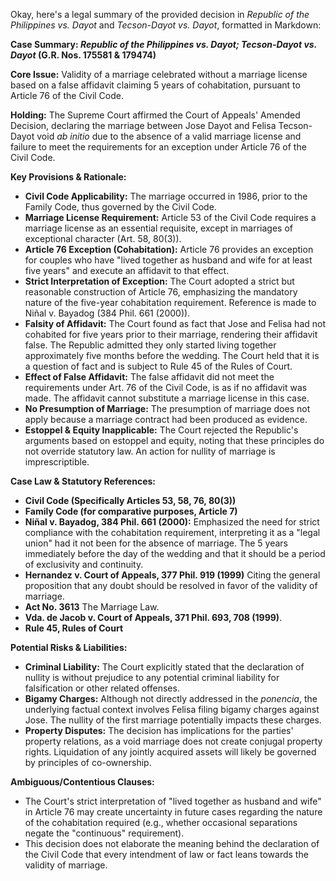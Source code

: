 Okay, here's a legal summary of the provided decision in *Republic of the Philippines vs. Dayot* and *Tecson-Dayot vs. Dayot*, formatted in Markdown:

**Case Summary: *Republic of the Philippines vs. Dayot; Tecson-Dayot vs. Dayot* (G.R. Nos. 175581 & 179474)**

**Core Issue:** Validity of a marriage celebrated without a marriage license based on a false affidavit claiming 5 years of cohabitation, pursuant to Article 76 of the Civil Code.

**Holding:** The Supreme Court affirmed the Court of Appeals' Amended Decision, declaring the marriage between Jose Dayot and Felisa Tecson-Dayot void *ab initio* due to the absence of a valid marriage license and failure to meet the requirements for an exception under Article 76 of the Civil Code.

**Key Provisions & Rationale:**

*   **Civil Code Applicability:** The marriage occurred in 1986, prior to the Family Code, thus governed by the Civil Code.
*   **Marriage License Requirement:** Article 53 of the Civil Code requires a marriage license as an essential requisite, except in marriages of exceptional character (Art. 58, 80(3)).
*   **Article 76 Exception (Cohabitation):** Article 76 provides an exception for couples who have "lived together as husband and wife for at least five years" and execute an affidavit to that effect.
*   **Strict Interpretation of Exception:** The Court adopted a strict but reasonable construction of Article 76, emphasizing the mandatory nature of the five-year cohabitation requirement. Reference is made to Niñal v. Bayadog (384 Phil. 661 (2000)).
*   **Falsity of Affidavit:** The Court found as fact that Jose and Felisa had not cohabited for five years prior to their marriage, rendering their affidavit false.  The Republic admitted they only started living together approximately five months before the wedding. The Court held that it is a question of fact and is subject to Rule 45 of the Rules of Court.
*   **Effect of False Affidavit:** The false affidavit did not meet the requirements under Art. 76 of the Civil Code, is as if no affidavit was made. The affidavit cannot substitute a marriage license in this case.
*   **No Presumption of Marriage:** The presumption of marriage does not apply because a marriage contract had been produced as evidence.
*   **Estoppel & Equity Inapplicable:** The Court rejected the Republic's arguments based on estoppel and equity, noting that these principles do not override statutory law. An action for nullity of marriage is imprescriptible.

**Case Law & Statutory References:**

*   **Civil Code (Specifically Articles 53, 58, 76, 80(3))**
*   **Family Code (for comparative purposes, Article 7)**
*   **Niñal v. Bayadog, 384 Phil. 661 (2000):**  Emphasized the need for strict compliance with the cohabitation requirement, interpreting it as a "legal union" had it not been for the absence of marriage. The 5 years immediately before the day of the wedding and that it should be a period of exclusivity and continuity.
*   **Hernandez v. Court of Appeals, 377 Phil. 919 (1999)** Citing the general proposition that any doubt should be resolved in favor of the validity of marriage.
*   **Act No. 3613** The Marriage Law.
*   **Vda. de Jacob v. Court of Appeals, 371 Phil. 693, 708 (1999)**.
*   **Rule 45, Rules of Court**

**Potential Risks & Liabilities:**

*   **Criminal Liability:** The Court explicitly stated that the declaration of nullity is without prejudice to any potential criminal liability for falsification or other related offenses.
*   **Bigamy Charges:** Although not directly addressed in the *ponencia*, the underlying factual context involves Felisa filing bigamy charges against Jose. The nullity of the first marriage potentially impacts these charges.
*   **Property Disputes:** The decision has implications for the parties' property relations, as a void marriage does not create conjugal property rights.  Liquidation of any jointly acquired assets will likely be governed by principles of co-ownership.

**Ambiguous/Contentious Clauses:**

*   The Court's strict interpretation of "lived together as husband and wife" in Article 76 may create uncertainty in future cases regarding the nature of the cohabitation required (e.g., whether occasional separations negate the "continuous" requirement).
*   This decision does not elaborate the meaning behind the declaration of the Civil Code that every intendment of law or fact leans towards the validity of marriage.
